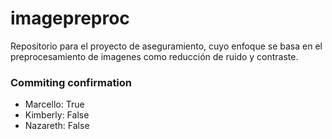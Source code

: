 # imagepreproc
Repositorio para el proyecto de aseguramiento, cuyo enfoque se basa en el preprocesamiento de imagenes como reducción de ruido y contraste.

### Commiting confirmation

- Marcello: True
- Kimberly: False
- Nazareth: False